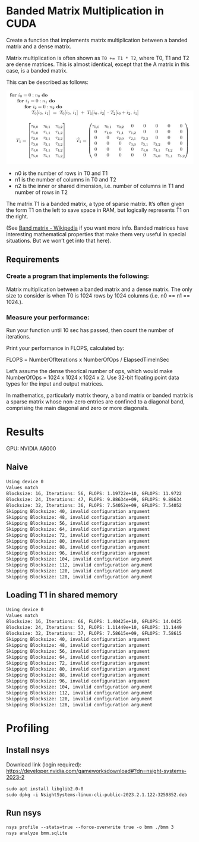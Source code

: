 # Banded Matrix Multiplication in CUDA
Create a function that implements matrix multiplication between a banded matrix and a dense matrix.

Matrix multiplication is often shown as `T0 += T1 * T2`, where T0, T1 and T2 are dense matrices. This is almost identical, except that the A matrix in this case, is a banded matrix.

This can be described as follows:

![banded_matmul](img/banded_matmul.png)

* n0 is the number of rows in T0 and T1
* n1 is the number of columns in T0 and T2
* n2 is the inner or shared dimension, i.e. number of columns in T1 and number of rows in T2

The matrix T1 is a banded matrix, a type of sparse matrix. It’s often given the form T1 on the left to save space in RAM, but logically represents Ť1 on the right.

(See [Band matrix - Wikipedia]() if you want more info. Banded matrices have interesting mathematical properties that make them very useful in special situations. But we won’t get into that here).

## Requirements

### Create a program that implements the following:

Matrix multiplication between a banded matrix and a dense matrix. The only size to consider is when T0 is 1024 rows by 1024 columns (i.e. n0 == n1 == 1024.).

### Measure your performance:

Run your function until 10 sec has passed, then count the number of iterations.

Print your performance in FLOPS, calculated by:

FLOPS = NumberOfIterations x NumberOfOps / ElapsedTimeInSec

Let’s assume the dense theorical number of ops, which would make NumberOfOps = 1024 x 1024 x 1024 x 2.
Use 32-bit floating point data types for the input and output matrices.

In mathematics, particularly matrix theory, a band matrix or banded matrix is a sparse matrix whose non-zero entries are confined to a diagonal band, comprising the main diagonal and zero or more diagonals.

# Results

GPU: NVIDIA A6000

## Naive

```shell
Using device 0
Values match
Blocksize: 16, Iterations: 56, FLOPS: 1.19722e+10, GFLOPS: 11.9722
Blocksize: 24, Iterations: 47, FLOPS: 9.88634e+09, GFLOPS: 9.88634
Blocksize: 32, Iterations: 36, FLOPS: 7.54052e+09, GFLOPS: 7.54052
Skipping Blocksize: 40, invalid configuration argument
Skipping Blocksize: 48, invalid configuration argument
Skipping Blocksize: 56, invalid configuration argument
Skipping Blocksize: 64, invalid configuration argument
Skipping Blocksize: 72, invalid configuration argument
Skipping Blocksize: 80, invalid configuration argument
Skipping Blocksize: 88, invalid configuration argument
Skipping Blocksize: 96, invalid configuration argument
Skipping Blocksize: 104, invalid configuration argument
Skipping Blocksize: 112, invalid configuration argument
Skipping Blocksize: 120, invalid configuration argument
Skipping Blocksize: 128, invalid configuration argument
```

## Loading T1 in shared memory

```shell
Using device 0
Values match
Blocksize: 16, Iterations: 66, FLOPS: 1.40425e+10, GFLOPS: 14.0425
Blocksize: 24, Iterations: 53, FLOPS: 1.11449e+10, GFLOPS: 11.1449
Blocksize: 32, Iterations: 37, FLOPS: 7.58615e+09, GFLOPS: 7.58615
Skipping Blocksize: 40, invalid configuration argument
Skipping Blocksize: 48, invalid configuration argument
Skipping Blocksize: 56, invalid configuration argument
Skipping Blocksize: 64, invalid configuration argument
Skipping Blocksize: 72, invalid configuration argument
Skipping Blocksize: 80, invalid configuration argument
Skipping Blocksize: 88, invalid configuration argument
Skipping Blocksize: 96, invalid configuration argument
Skipping Blocksize: 104, invalid configuration argument
Skipping Blocksize: 112, invalid configuration argument
Skipping Blocksize: 120, invalid configuration argument
Skipping Blocksize: 128, invalid configuration argument
```

# Profiling

## Install nsys
Download link (login required): https://developer.nvidia.com/gameworksdownload#?dn=nsight-systems-2023-2

```shell
sudo apt install libglib2.0-0
sudo dpkg -i NsightSystems-linux-cli-public-2023.2.1.122-3259852.deb
```

## Run nsys

```shell
nsys profile --stats=true --force-overwrite true -o bmm ./bmm 3
nsys analyze bmm.sqlite
```
